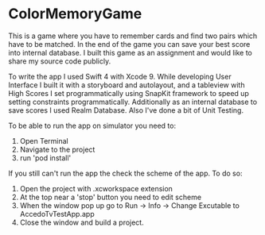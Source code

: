 # ColorMemoryGame

This is a game where you have to remember cards and find two pairs which have to be matched. In the end of the game you can save your best score into internal database. 
I built this game as an assignment and would like to share my source code publicly. 

To write the app I used Swift 4 with Xcode 9. While developing User Interface I built it with a storyboard and autolayout, and a tableview with High Scores I set programmatically using SnapKit framework to speed up setting constraints programmatically. Additionally as an internal database to save scores I used Realm Database. 
Also I've done a bit of Unit Testing. 


To be able to run the app on simulator you need to:

1. Open Terminal
2. Navigate to the project
3. run 'pod install'

If you still can't run the app the check the scheme of the app. To do so:

1. Open the project with .xcworkspace extension
2. At the top near a 'stop' button you need to edit scheme
3. When the window pop up go to Run -> Info -> Change Excutable to AccedoTvTestApp.app
4. Close the window and build a project. 

